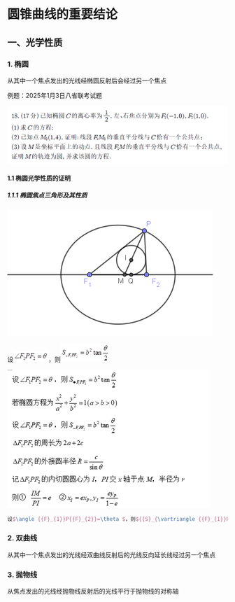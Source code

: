 # 圆锥曲线的重要结论

## 一、光学性质

### 1. 椭圆

从其中一个焦点发出的光线经椭圆反射后会经过另一个焦点

例题：2025年1月3日八省联考试题

![image-20250104224710375](./圆锥曲线进阶款.assets/image-20250104224710375-1736002036347-1.png)

#### 1.1 椭圆光学性质的证明

##### 1.1.1 椭圆焦点三角形及其性质

![image-20250105121544593](./圆锥曲线进阶款.assets/image-20250105121544593-1736050548122-3.png)



设![img](./圆锥曲线进阶款.assets/clip_image002.png)，则![img](./圆锥曲线进阶款.assets/clip_image004.png)

![image-20250105121952986](./圆锥曲线进阶款.assets/image-20250105121952986-1736050795664-5-1736050799670-7.png)

```tex
设$\angle {{F}_{1}}P{{F}_{2}}=\theta $，则${{S}_{\vartriangle {{F}_{1}}P{{F}_{2}}}}={{b}^{2}}\tan \frac{\theta }{2}$
```



### 2. 双曲线

从其中一个焦点发出的光线经双曲线反射后的光线反向延长线经过另一个焦点

### 3. 抛物线

从焦点发出的光线经抛物线反射后的光线平行于抛物线的对称轴